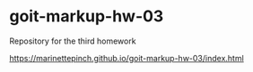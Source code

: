 # goit-markup-hw-03
Repository for the third homework

https://marinettepinch.github.io/goit-markup-hw-03/index.html

